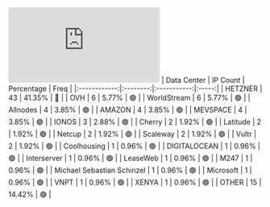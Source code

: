 ![Diagramm](https://github.com/111STAVR111/props/blob/main/Celestia/Testnet/Decentralization/1/README.md)
| Data Center | IP Count | Percentage | Freq |
|:------------:|:--------:|:-----------:|:-----:|
| HETZNER | 43 | 41.35% | 🔴 |
| OVH | 6 | 5.77% | 🟢 |
| WorldStream | 6 | 5.77% | 🟢 |
| Allnodes | 4 | 3.85% | 🟢 |
| AMAZON | 4 | 3.85% | 🟢 |
| MEVSPACE | 4 | 3.85% | 🟢 |
| IONOS | 3 | 2.88% | 🟢 |
| Cherry | 2 | 1.92% | 🟢 |
| Latitude | 2 | 1.92% | 🟢 |
| Netcup | 2 | 1.92% | 🟢 |
| Scaleway | 2 | 1.92% | 🟢 |
| Vultr | 2 | 1.92% | 🟢 |
| Coolhousing | 1 | 0.96% | 🟢 |
| DIGITALOCEAN | 1 | 0.96% | 🟢 |
| Interserver | 1 | 0.96% | 🟢 |
| LeaseWeb | 1 | 0.96% | 🟢 |
| M247 | 1 | 0.96% | 🟢 |
| Michael Sebastian Schinzel | 1 | 0.96% | 🟢 |
| Microsoft | 1 | 0.96% | 🟢 |
| VNPT | 1 | 0.96% | 🟢 |
| XENYA | 1 | 0.96% | 🟢 |
| OTHER | 15 | 14.42% | 🟢 |